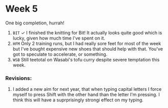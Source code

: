 # Week 5

One big completion, hurrah!

1. `BIT` ✓ I finished the knitting for Bit! It actually looks quite good which is lucky, given how much time I've spent on it.
1. `HFM` Only 2 training runs, but I had really sore feet for most of the week but I've bought expensive new shoes that should help with that. You've got to speculate to accelerate, or something.
1. `WSB` Still teetotal on Wasabi's tofu curry despite severe temptation this week.

### Revisions:

1. I added a new aim for next year, that when typing capital letters I force myself to press Shift with the other hand than the letter I'm pressing. I think this will have a suprprisingly strongi effect on my typing.
